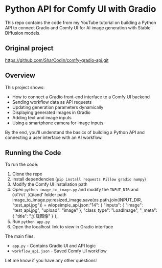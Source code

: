 # Python API for Comfy UI with Gradio

This repo contains the code from my YouTube tutorial on building a Python API to connect Gradio and Comfy UI for AI image generation with Stable Diffusion models.

## Original project
  https://github.com/SharCodin/comfy-gradio-api.git
## Overview

This project shows:

- How to connect a Gradio front-end interface to a Comfy UI backend
- Sending workflow data as API requests
- Updating generation parameters dynamically
- Displaying generated images in Gradio 
- Adding text and image inputs
- Using a smartphone camera for image inputs

By the end, you'll understand the basics of building a Python API and connecting a user interface with an AI workflow.

## Running the Code

To run the code:

1. Clone the repo
2. Install dependencies (`pip install requests Pillow gradio numpy`)
3. Modify the Comfy UI installation path
4. Open `python image_to_image.py` and modify the `INPUT_DIR` and `OUTPUT_DIR`and' folder path
image_to_image.py:resized_image.save(os.path.join(INPUT_DIR, "test_api.jpg"))  =  wlopsimple_api.json:"14": {
    "inputs": {
      "image": "test_api.jpg",
      "upload": "image"
    },
    "class_type": "LoadImage",
    "_meta": {
      "title": "加载图像"
    }
  },
5. Run `python app.py`
6. Open the localhost link to view in Gradio interface

The main files:

- `app.py` - Contains Gradio UI and API logic
- `workflow_api.json` - Saved Comfy UI workflow

Let me know if you have any other questions!
